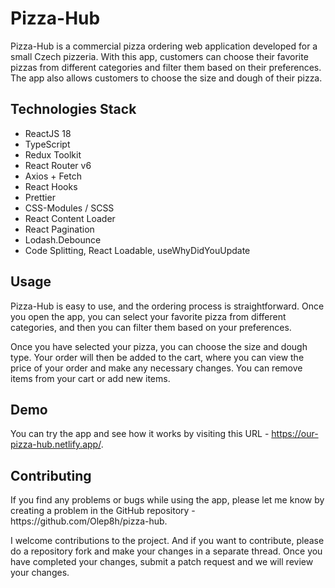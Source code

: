 <h1>Pizza-Hub</h1>

<p>Pizza-Hub is a commercial pizza ordering web application developed for a small Czech pizzeria. With this app, customers can choose their favorite pizzas from different categories and filter them based on their preferences. The app also allows customers to choose the size and dough of their pizza.</p>

<h2>Technologies Stack</h2>

<ul>
  <li>ReactJS 18</li>
  <li>TypeScript</li>
  <li>Redux Toolkit</li>
  <li>React Router v6</li>
  <li>Axios + Fetch</li>
  <li>React Hooks</li>
  <li>Prettier</li>
  <li>CSS-Modules / SCSS</li>
  <li>React Content Loader</li>
  <li>React Pagination</li>
  <li>Lodash.Debounce</li>
  <li>Code Splitting, React Loadable, useWhyDidYouUpdate</li>
</ul>

<h2>Usage</h2>

<p>Pizza-Hub is easy to use, and the ordering process is straightforward. Once you open the app, you can select your favorite pizza from different categories, and then you can filter them based on your preferences.</p>

<p>Once you have selected your pizza, you can choose the size and dough type. Your order will then be added to the cart, where you can view the price of your order and make any necessary changes. You can remove items from your cart or add new items.</p>

<h2>Demo</h2>

<p>You can try the app and see how it works by visiting this URL - <a href="https://our-pizza-hub.netlify.app/">https://our-pizza-hub.netlify.app/</a>.</p>

<h2>Contributing</h2>

<p>If you find any problems or bugs while using the app, please let me know by creating a problem in the GitHub repository - https://github.com/Olep8h/pizza-hub.</p>

<p>I welcome contributions to the project. And if you want to contribute, please do a repository fork and make your changes in a separate thread. Once you have completed your changes, submit a patch request and we will review your changes.</p>

